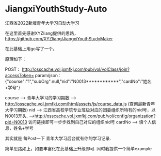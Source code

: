 # JiangxiYouthStudy-Auto
江西省2022新版青年大学习自动大学习

在这里首先感谢XYZliang提供的思路， https://github.com/XYZliang/JiangxiYouthStudyMaker

在此基础上用go写了一个。

原理如下：

POST： http://osscache.vol.jxmfkj.com/pub/vol/volClass/join?accessToken=
param/json：{"course":"1","subOrg":null,"nid":"N0013************","cardNo":"姓名+学号"}

course --> 青年大学习的学习期数 --> http://osscache.vol.jxmfkj.com/html/assets/js/course_data.js   (查询最新青年大学习期数)
nid --> 江西省高校学院专业班级对应的团委组织所特有的nid号，以N0013开头.
            -->http://osscache.vol.jxmfkj.com/pub/vol/config/organization?pid=N0013 访问链接即可一步步找到自己对应的组织nid号
cardNo --> 填个人信息，姓名+学号


其实就是 每Post一下 青年大学习后台就有你的学习记录.

简单思路如上，如要丰富化在此基础上升级即可.
同时我提供一个简单example
